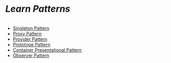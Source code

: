 # **_Learn Patterns_**

<link rel=>
<div style="border-bottom: 2px solid rgba(255, 255, 255, 0.6); margin-bottom: 8px;"></div>

- [Singleton Pattern](./singleton-pattern/README.md)
- [Proxy Pattern](./proxy-pattern/README.md)
- [Provider Pattern](./provider-pattern/README.md)
- [Prototype Pattern](./prototype-pattern/README.md)
- [Container Presentational Pattern](./container-presentational-pattern/README.md)
- [Observer Pattern](./observer-pattern/README.md)